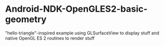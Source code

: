 # Android-NDK-OpenGLES2-basic-geometry
"hello-triangle"-inspired example using GLSurfaceView to display stuff and native OpenGL ES 2 routines to render stuff
